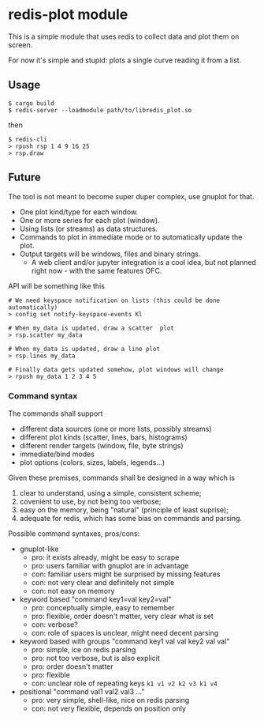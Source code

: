 # redis-plot module

This is a simple module that uses redis to collect data and plot them on screen.

For now it's simple and stupid: plots a single curve reading it from a list.

## Usage

```
$ cargo build
$ redis-server --loadmodule path/to/libredis_plot.so
```

then

```
$ redis-cli
> rpush rsp 1 4 9 16 25
> rsp.draw
```

## Future

The tool is not meant to become super duper complex, use gnuplot for that.

 - One plot kind/type for each window.
 - One or more series for each plot (window).
 - Using lists (or streams) as data structures.
 - Commands to plot in immediate mode or to automatically update the plot.
 - Output targets will be windows, files and binary strings.
   - A web client and/or jupyter integration is a cool idea, but not planned
     right now - with the same features OFC.

API will be something like this

```
# We need keyspace notification on lists (this could be done automatically)
> config set notify-keyspace-events Kl

# When my_data is updated, draw a scatter  plot
> rsp.scatter my_data

# When my_data is updated, draw a line plot
> rsp.lines my_data

# Finally data gets updated somehow, plot windows will change
> rpush my_data 1 2 3 4 5
```

### Command syntax

The commands shall support

 - different data sources (one or more lists, possibly streams)
 - different plot kinds (scatter, lines, bars, histograms)
 - different render targets (window, file, byte strings)
 - immediate/bind modes
 - plot options (colors, sizes, labels, legends...)

Given these premises, commands shall be designed in a way which is

1. clear to understand, using a simple, consistent scheme;
2. covenient to use, by not being too verbose;
3. easy on the memory, being "natural" (principle of least suprise);
4. adequate for redis, which has some bias on commands and parsing.

Possible command syntaxes, pros/cons:
 - gnuplot-like
   - pro: it exists already, might be easy to scrape
   - pro: users familiar with gnuplot are in advantage
   - con: familiar users might be surprised by missing features
   - con: not very clear and definitely not simple
   - con: not easy on memory
 - keyword based "command key1=val key2=val"
   - pro: conceptually simple, easy to remember
   - pro: flexible, order doesn't matter, very clear what is set
   - con: verbose?
   - con: role of spaces is unclear, might need decent parsing
 - keyword based with groups "command key1 val val key2 val val"
   - pro: simple, ice on redis parsing
   - pro: not too verbose, but is also explicit
   - pro: order doesn't matter
   - pro: flexible
   - con: unclear role of repeating keys `k1 v1 v2 k2 v3 k1 v4`
 - positional "command val1 val2 val3 ..."
   - pro: very simple, shell-like, nice on redis parsing
   - con: not very flexible, depends on position only
